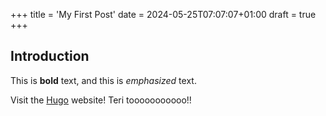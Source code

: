 +++
title = 'My First Post'
date = 2024-05-25T07:07:07+01:00
draft = true
+++
## Introduction

This is **bold** text, and this is *emphasized* text.

Visit the [Hugo](https://gohugo.io) website! Teri tooooooooooo!!